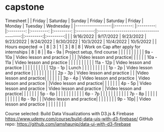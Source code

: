 # capstone


Timesheet
|                   |   Friday                  |   Saturday                 |   Sunday                |   Friday                |   Saturday  |   Friday  |                  Monday                 |  Tuesday  | Wednesday |
|------------------:|:---------:                |:---------:                 |:---------:              |:---------:              |:---------:  |:---------:|:---------------------------------------:|:---------:|:---------:|
|                   | 9/16/2022                 | 9/17/2022                  | 9/23/2022               | 9/23/2022               | 9/24/2022   | 9/30/2022 |                10/3/2022                | 10/4/2022 | 10/5/2022 |
| Hours expected -> |     8                     |     3                      |     1                   |     3                   |     8       |     8     | Work on Cap after apply for internships |     8     |     8     |
|           8a - 9a | Project setup, find course |                           |                         |                         |             |           |                                         |           |           |
|          9a - 10a | Video lesson and practice  |                           |                         |                         |Video lesson and practice|           |                                         |           |           |
|         10a - 11a | Video lesson and practice  |                           |                         |                         |             |           |                                         |           |           |
|         11a - 12p | Video lesson and practice  |                           |                         |                         |             |           |                                         |           |           |
|          12p - 1p |       Lunch                |                           |                         |                         |             |           |                                         |           |           |
|           1p - 2p | Video lesson and practice  |                           |                         |                         |             |           |                                         |           |           |
|           2p - 3p | Video lesson and practice  |                           |                         |Video lesson and practice|             |           |                                         |           |           |
|           3p - 4p | Video lesson and practice  | Video lesson and practice |                         |Video lesson and practice|             |           |                                         |           |           |
|           4p - 5p | Video lesson and practice  | Video lesson and practice |                         |Video lesson and practice|             |           |                                         |           |           |
|           5p - 6p |                            |                           |                         |                         |             |           |                                         |           |           |
|           6p - 7p |                            |                           |                         |                         |             |           |                                         |           |           |
|           7p - 8p |                            |                           |                         |                         |             |           |                                         |           |           |
|           8p - 9p |                            |                           |Video lesson and practice|                         |             |           |                                         |           |           |
|           9p - 10p|                            | Video lesson and practice |                         |                         |             |           |                                         |           |           |
      
Course selected: Build Data Visualizations with D3.js & Firebase https://www.udemy.com/course/build-data-uis-with-d3-firebase/
GitHub repo: https://github.com/iamshaunjp/data-ui-with-d3-firebase